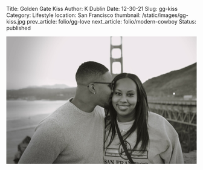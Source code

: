 Title: Golden Gate Kiss
Author: K Dublin
Date: 12-30-21
Slug: gg-kiss
Category: Lifestyle
location: San Francisco
thumbnail: /static/images/gg-kiss.jpg
prev_article: folio/gg-love
next_article: folio/modern-cowboy
Status: published

<img src="../static/images/gg-kiss.jpg" alt="Beautiful Black couple shares a kiss at the Golden Gate Bridge Vista Point" width=1000 />
